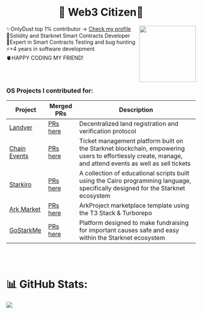 <div id="header" align="center">
<!--   <img src="https://i.giphy.com/media/v1.Y2lkPTc5MGI3NjExaWxtc2J2MG1yNTcwdjB6NHN2NTRyMDVkZXdpMW85Mm5oNjUzZzZkdCZlcD12MV9pbnRlcm5hbF9naWZfYnlfaWQmY3Q9Zw/SwWrhzXVM7NdK/giphy.gif" width="300"/> -->
<!--   <div id="badges">
    <a href="https://www.linkedin.com/in/daniel-bejarano-alfaro-18a283206/">
      <img src="https://img.shields.io/badge/LinkedIn-blue?style=for-the-badge&logo=linkedin&logoColor=white" alt="LinkedIn Badge"/>
    </a>
    <a href="https://twitter.com/0xBeja">
      <img src="https://img.shields.io/badge/Twitter-blue?style=for-the-badge&logo=twitter&logoColor=white" alt="Twitter Badge"/>
    </a>
    <a href="https://instagram.com/danielbejaranocr">
      <img src="https://img.shields.io/badge/Instagram-blue?style=for-the-badge&logo=instagram&logoColor=white" alt="Instagram Badge"/>
    </a>
  </div> -->
<!--   <img src="https://i.giphy.com/media/v1.Y2lkPTc5MGI3NjExaWxtc2J2MG1yNTcwdjB6NHN2NTRyMDVkZXdpMW85Mm5oNjUzZzZkdCZlcD12MV9pbnRlcm5hbF9naWZfYnlfaWQmY3Q9Zw/SwWrhzXVM7NdK/giphy.gif" width="300"/> -->
<!--   <img src="https://media2.giphy.com/media/v1.Y2lkPTc5MGI3NjExajV6cmZjYmljNHc1bTd4ejZnZGQxOWUyMjBuaXhkeGgxZjhuM3Q4NiZlcD12MV9pbnRlcm5hbF9naWZfYnlfaWQmY3Q9Zw/DRpkb1UOykcTEGkNu8/giphy.gif" width="300"/> -->
<!--   <img src="https://media1.giphy.com/media/v1.Y2lkPTc5MGI3NjExeDBiaWxwNTc4MmJ5ejBrOTF1M2huZmNvbjYxMm1oMGplN2Nkd3NibSZlcD12MV9pbnRlcm5hbF9naWZfYnlfaWQmY3Q9Zw/Tyq0teQhs1ziW7k8CY/giphy.gif" width="200"/> -->
  <h1>
    🍕 Web3 Citizen🍕
<!--  🔭 Hi Devs!   <img src="https://media.giphy.com/media/hvRJCLFzcasrR4ia7z/giphy.gif" width="30px"/> -->
  </h1>
    <img align='right' src='https://user-images.githubusercontent.com/5713670/87202985-820dcb80-c2b6-11ea-9f56-7ec461c497c3.gif' width='150'>
</div>


✨OnlyDust top 1% contributor -> [Check my profile](https://app.onlydust.com/u/jorgezerpa)<br>
🚀Solidity and Starknet Smart Contracts Developer<br>
🔎Expert in Smart Contracts Testing and bug hunting<br>
⚡+4 years in software development<br>
🫀HAPPY CODING MY FRIEND!
###
###


<br>
<div id="header" >
    <h3>OS Projects I contributed for:</h3>
</div>

| Project | Merged PRs | Description
| --- | --- | --- |
| [Landver](https://github.com/NoshonNetworks/landver) | [PRs here](https://github.com/NoshonNetworks/landver/pulls?q=is%3Apr+is%3Aclosed+author%3Ajorgezerpa) | Decentralized land registration and verification protocol |
| [Chain Events](https://github.com/mubarak23/chainevents-contracts) | [PRs here](https://github.com/mubarak23/chainevents-contracts/pulls?q=is%3Apr+author%3Ajorgezerpa+is%3Aclosed) | Ticket management platform built on the Starknet blockchain, empowering users to effortlessly create, manage, and attend events as well as sell tickets |
| [Starkiro](https://github.com/KaizeNodeLabs/starkiro) | [PRs here](https://github.com/mubarak23/chainevents-contracts/pulls?q=is%3Apr+author%3Ajorgezerpa+is%3Aclosed) | A collection of educational scripts built using the Cairo programming language, specifically designed for the Starknet ecosystem |
| [Ark Market](https://github.com/ArkProjectNFTs/ark-market) | [PRs here](https://github.com/ArkProjectNFTs/ark-market/pulls?q=is%3Apr+is%3Aclosed+author%3Ajorgezerpa) | ArkProject marketplace template using the T3 Stack & Turborepo | 
| [GoStarkMe](https://github.com/web3wagers/gostarkme) | [PRs here](https://github.com/web3wagers/gostarkme/pulls?q=is%3Apr+is%3Aclosed+author%3Ajorgezerpa) | Platform designed to make fundraising for important causes safe and easy within the Starknet ecosystem |

<!--
#### [Landver](https://github.com/NoshonNetworks/landver): 
- Decentralized land registration and verification protocol -> [PRs here](https://github.com/NoshonNetworks/landver/pulls?q=is%3Apr+is%3Aclosed+author%3Ajorgezerpa)
#### [Chain Events](https://github.com/mubarak23/chainevents-contracts)
- Ticket management platform built on the Starknet blockchain, empowering users to effortlessly create, manage, and attend events as well as sell tickets. [PRs here](https://github.com/mubarak23/chainevents-contracts/pulls?q=is%3Apr+author%3Ajorgezerpa+is%3Aclosed)
#### [Starkiro](https://github.com/KaizeNodeLabs/starkiro)
- A collection of educational scripts built using the Cairo programming language, specifically designed for the Starknet ecosystem. [PRs here](https://github.com/mubarak23/chainevents-contracts/pulls?q=is%3Apr+author%3Ajorgezerpa+is%3Aclosed)
#### [Ark Market](https://github.com/ArkProjectNFTs/ark-market): 
- ArkProject marketplace template using the T3 Stack & Turborepo -> [PRs here](https://github.com/ArkProjectNFTs/ark-market/pulls?q=is%3Apr+is%3Aclosed+author%3Ajorgezerpa)
#### [GoStarkMe](https://github.com/web3wagers/gostarkme): 
- Platform designed to make fundraising for important causes safe and easy within the Starknet ecosystem -> [PRs here](https://github.com/web3wagers/gostarkme/pulls?q=is%3Apr+is%3Aclosed+author%3Ajorgezerpa)
-->

<!--
![Anurag's GitHub stats](https://github-readme-stats.vercel.app/api?username=jorgezerpa&hide=contribs,prs&show=reviews,discussions_started,discussions_answered,prs_merged,prs_merged_percentage&show_icons=true&theme=radical)
-->

<br><br>
# 📊 GitHub Stats:
![](https://github-readme-streak-stats.herokuapp.com/?user=jorgezerpa&theme=react&hide_border=false)<br/>


